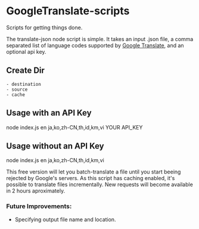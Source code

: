 # GoogleTranslate-scripts

Scripts for getting things done.

The translate-json node script is simple. It takes an input .json file, a comma separated list of language codes supported by [Google Translate](https://ctrlq.org/code/19899-google-translate-languages), and an optional api key.

## Create Dir

    - destination
    - source
    - cache

## Usage with an API Key

node index.js en ja,ko,zh-CN,th,id,km,vi YOUR API_KEY

## Usage without an API Key

node index.js en ja,ko,zh-CN,th,id,km,vi

This free version will let you batch-translate a file until you start beeing rejected by Google's servers. As this script has caching enabled, it's possible to translate files incrementally. New requests will become available in 2 hours aproximately.

### Future Improvements:

- Specifying output file name and location.
